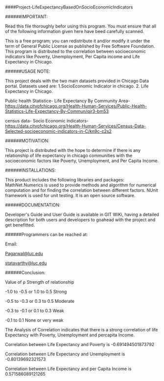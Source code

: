 ####Project-LifeExpectancyBasedOnSocioEconomicIndicators

######IMPORTANT:

Read this file thoroughly befor using this program. You must ensure that all of the following information given here have beed carefully scanned. 

This is a free program; you can redistribute it and/or modify it under the term of General Public License as published by Free Software Foundation. This program is distributed to the correlation between socioeconomic indicators like Poverty, Unemployment, Per Capita income and Life Expectancy in Chicago.

######USAGE NOTE:

This project deals with the two main datasets provided in Chicago Data portal. Datasets used are:
1.SocioEconomic Indicator in chicago.
2. Life Expectancy in Chicago.

Public health Statistice- Life Expectancy By Community Area- https://data.cityofchicago.org/Health-Human-Services/Public-Health-Statistics-Life-Expectancy-By-Commun/qjr3-bm53

census data- Socio Economic indicators-https://data.cityofchicago.org/Health-Human-Services/Census-Data-Selected-socioeconomic-indicators-in-C/kn9c-c2s2

######MOTIVATION:

This project is distributed with the hope to determine if there is any relationship of life expectancy in chicago communities with the socioeconomic factors like Poverty, Unemployment, and Per Capita Income.

######INSTALLATIONS:

This product includes the following libraries and packages:
MathNet.Numerics is used to provide methods and algorithm for numerical computation and for finding the correlation between different factors.
NUnit framework is used for unit testing. It is an open source software. 

######DOCUMENTATION:

Developer's Guide and User Guide is available in GIT WiKi, having a detailed description for both users and developers to goahead with the project and get benefitted.

######Programmers can be reached at:

Email: 

Pagarwal@luc.edu

statavarthy@luc.edu

######Conclusion:

Value of ρ                        Strength of relationship

-1.0 to -0.5 or 1.0 to 0.5      	Strong

-0.5 to -0.3 or 0.3 to 0.5	      Moderate

-0.3 to -0.1 or 0.1 to 0.3      	Weak

-0.1 to 0.1	                      None or very weak


The Analysis of Correlation indicates that there is a strong correlation of life Expectancy with Poverty, Unemployment and percapita Income.


Correlation between Life Expectancy and Poverty is -0.691494501873792

Correlation between Life Expectancy and Unemployment is -0.80139692321573

Correlation between Life Expectancy and per Capita Income is 0.571586089121265




